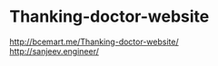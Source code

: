 # Thanking-doctor-website
http://bcemart.me/Thanking-doctor-website/ <br>
 http://sanjeev.engineer/
